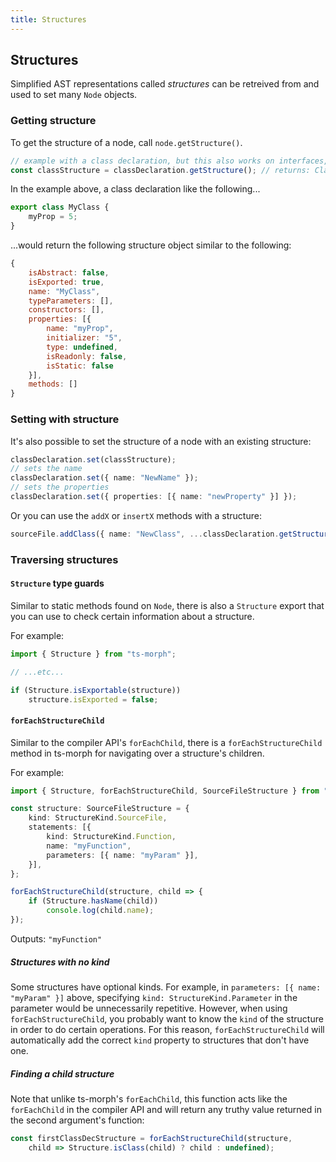 ```yaml
---
title: Structures
---
```


## Structures

Simplified AST representations called _structures_ can be retreived from and used to set many `Node` objects.

### Getting structure

To get the structure of a node, call `node.getStructure()`.

```ts
// example with a class declaration, but this also works on interfaces, enums, and many other nodes.
const classStructure = classDeclaration.getStructure(); // returns: ClassDeclarationStructure
```

In the example above, a class declaration like the following...

```ts
export class MyClass {
    myProp = 5;
}
```

...would return the following structure object similar to the following:

```js
{
    isAbstract: false,
    isExported: true,
    name: "MyClass",
    typeParameters: [],
    constructors: [],
    properties: [{
        name: "myProp",
        initializer: "5",
        type: undefined,
        isReadonly: false,
        isStatic: false
    }],
    methods: []
}
```

### Setting with structure

It's also possible to set the structure of a node with an existing structure:

```ts setup: const classStructure = {};
classDeclaration.set(classStructure);
// sets the name
classDeclaration.set({ name: "NewName" });
// sets the properties
classDeclaration.set({ properties: [{ name: "newProperty" }] });
```

Or you can use the `addX` or `insertX` methods with a structure:

```ts
sourceFile.addClass({ name: "NewClass", ...classDeclaration.getStructure() });
```

### Traversing structures

#### `Structure` type guards

Similar to static methods found on `Node`, there is also a `Structure` export that you can use to check certain information about a structure.

For example:

```ts setup: const structure: Structures;
import { Structure } from "ts-morph";

// ...etc...

if (Structure.isExportable(structure))
    structure.isExported = false;
```

#### `forEachStructureChild`

Similar to the compiler API's `forEachChild`, there is a `forEachStructureChild` method in ts-morph for navigating over a structure's children.

For example:

```ts
import { Structure, forEachStructureChild, SourceFileStructure } from "ts-morph";

const structure: SourceFileStructure = {
    kind: StructureKind.SourceFile,
    statements: [{
        kind: StructureKind.Function,
        name: "myFunction",
        parameters: [{ name: "myParam" }],
    }],
};

forEachStructureChild(structure, child => {
    if (Structure.hasName(child))
        console.log(child.name);
});
```

Outputs: `"myFunction"`

##### Structures with no kind

Some structures have optional kinds. For example, in `parameters: [{ name: "myParam" }]` above, specifying `kind: StructureKind.Parameter` in the parameter would be unnecessarily repetitive. However, when using `forEachStructureChild`, you probably want to know the `kind` of the structure in order to do certain operations. For this reason, `forEachStructureChild` will automatically add the correct `kind` property to structures that don't have one.

##### Finding a child structure

Note that unlike ts-morph's `forEachChild`, this function acts like the `forEachChild` in the compiler API and will return any truthy value returned in the second argument's function:

```ts setup: const structure: SourceFileStructure;
const firstClassDecStructure = forEachStructureChild(structure,
    child => Structure.isClass(child) ? child : undefined);
```
